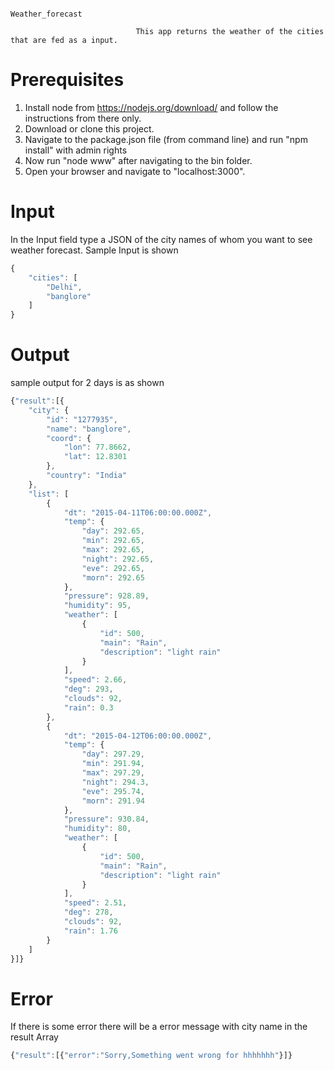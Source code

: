 															Weather_forecast

                                This app returns the weather of the cities that are fed as a input.

# Prerequisites

1. Install node from https://nodejs.org/download/ and follow the instructions from there only.
2. Download or clone this project.
3. Navigate to the package.json file (from command line) and run "npm install" with admin rights
4. Now run "node www" after navigating to the bin folder.
5. Open your browser and navigate to "localhost:3000".

# Input
In the Input field type a JSON of the city names of whom you want to see weather forecast. Sample Input is shown
```javascript
{
    "cities": [
        "Delhi",
        "banglore"
    ]
}
```

# Output

sample output for 2 days is as shown
```javascript
{"result":[{
    "city": {
        "id": "1277935",
        "name": "banglore",
        "coord": {
            "lon": 77.8662,
            "lat": 12.8301
        },
        "country": "India"
    },
    "list": [
        {
            "dt": "2015-04-11T06:00:00.000Z",
            "temp": {
                "day": 292.65,
                "min": 292.65,
                "max": 292.65,
                "night": 292.65,
                "eve": 292.65,
                "morn": 292.65
            },
            "pressure": 928.89,
            "humidity": 95,
            "weather": [
                {
                    "id": 500,
                    "main": "Rain",
                    "description": "light rain"
                }
            ],
            "speed": 2.66,
            "deg": 293,
            "clouds": 92,
            "rain": 0.3
        },
        {
            "dt": "2015-04-12T06:00:00.000Z",
            "temp": {
                "day": 297.29,
                "min": 291.94,
                "max": 297.29,
                "night": 294.3,
                "eve": 295.74,
                "morn": 291.94
            },
            "pressure": 930.84,
            "humidity": 80,
            "weather": [
                {
                    "id": 500,
                    "main": "Rain",
                    "description": "light rain"
                }
            ],
            "speed": 2.51,
            "deg": 278,
            "clouds": 92,
            "rain": 1.76
        }
    ]
}]}
```
# Error

If there is some error there will be a error message with city name in the result Array

```javascript
{"result":[{"error":"Sorry,Something went wrong for hhhhhhh"}]}
```
